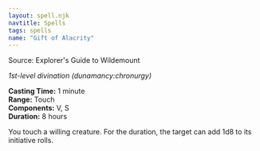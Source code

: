 ```yaml
---
layout: spell.njk
navtitle: Spells
tags: spells
name: "Gift of Alacrity"
---
```

Source: Explorer's Guide to Wildemount

_1st-level divination (dunamancy:chronurgy)_

**Casting Time:** 1 minute  
**Range:** Touch  
**Components:** V, S  
**Duration:** 8 hours

You touch a willing creature. For the duration, the target can add 1d8 to its initiative rolls.